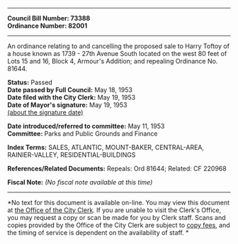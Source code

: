 * * * * *  
  
**Council Bill Number: [](#h0)[](#h2)73388**   
**Ordinance Number: 82001**  
  
* * * * *  
  
An ordinance relating to and cancelling the proposed sale to Harry Toftoy of a house known as 1739 - 27th Avenue South located on the west 80 feet of Lots 15 and 16, Block 4, Armour's Addition; and repealing Ordinance No. 81644.  
  
**Status:** Passed   
**Date passed by Full Council:** May 18, 1953   
**Date filed with the City Clerk:** May 19, 1953   
**Date of Mayor's signature:** May 19, 1953   
[(about the signature date)](/~public/approvaldate.htm)   
  
  
**Date introduced/referred to committee:** May 11, 1953   
**Committee:** Parks and Public Grounds and Finance   
  
**Index Terms:** SALES, ATLANTIC, MOUNT-BAKER, CENTRAL-AREA, RAINIER-VALLEY, RESIDENTIAL-BUILDINGS  
  
**References/Related Documents:** Repeals: Ord 81644; Related: CF 220968  
  
**Fiscal Note:** *(No fiscal note available at this time)*  
  
* * * * *  
  
*No text for this document is available on-line. You may view this document at [the Office of the City Clerk](http://www.seattle.gov/leg/clerk/contactUs.htm). If you are unable to visit the Clerk's Office, you may request a copy or scan be made for you by Clerk staff. Scans and copies provided by the Office of the City Clerk are subject to [copy fees](http://clerk.seattle.gov/~public/clerkfees.htm), and the timing of service is dependent on the availability of staff. *  
  
  
